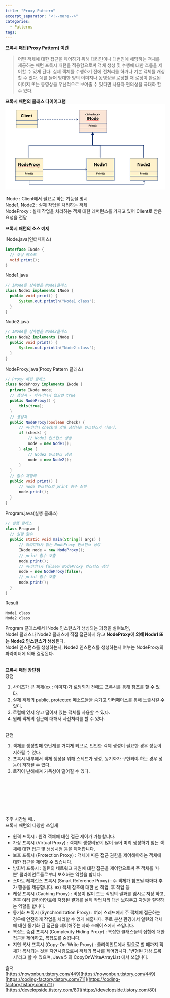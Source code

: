 ```yaml
---
title: "Proxy Pattern"
excerpt_separator: "<!--more-->"
categories:
  - Patterns
tags:
---
```



**프록시 패턴(Proxy Pattern) 이란**
  > 어떤 객체에 대한 접근을 제어하기 위해 대리인이나 대변인에 해당하는 객체를 제공하는 패턴
  > 프록시 패턴을 적용함으로써 객체 생성 및 수행에 대한 흐름을 제어할 수 있게 된다. 실제 객체를 수행하기 전에 전처리를 하거나 기본 객체를 캐싱할 수 있다.
  > 예를 들어 방대한 양의 이미지나 동영상을 로딩할 때 로딩이 완료된 이미지 또는 동영상을 우선적으로 보여줄 수 있다면 사용자 편의성을 극대화 할 수 있다.

**프록시 패턴의 클래스 다이어그램**<br>
![icon](/assets/image/proxy_pattern.png)

INode : Client에서 필요로 하는 기능을 명시 <br>
Node1, Node2 : 실제 작업을 처리하는 객체 <br>
NodeProxy : 실제 작업을 처리하는 객체 대한 레퍼런스를 가지고 있어 Client로 받은 요청을 전달 <br>




**프록시 패턴의 소스 예제**

  INode.java(인터페이스)
  ```java
  interface INode {
  	// 추상 메소드
  	void print();
  }
  ```
  Node1.java
  ```java
  // INode를 상속받은 Node1클래스
  class Node1 implements INode {
  	public void print() {
  		System.out.println("Node1 class");
  	}
  }
  ```
  Node2.java
  ```java
  // INode를 상속받은 Node2클래스
  class Node2 implements INode {
  	public void print() {
  		System.out.println("Node2 class");
  	}
  }
  ```

  NodeProxy.java(Proxy Pattern 클래스)
  ```java
  // Proxy 패턴 클래스
  class NodeProxy implements INode {
  	private INode node;
  	// 생성자 - 파라미터가 없으면 true
  	public NodeProxy() {
  		this(true);
  	}
  	// 생성자
  	public NodeProxy(boolean check) {
  		// 파라미터 check에 의해 생성되는 인스턴스가 다르다.
  		if (check) {
  			// Node1 인스턴스 생성
  			node = new Node1();
  		} else {
  			// Node2 인스턴스 생성
  			node = new Node2();
  		}
  	}
  	// 함수 재정의
  	public void print() {
  		// node 인스턴스의 print 함수 실행
  		node.print();
  	}
  }
  ```
  Program.java(실행 클래스)
  ```java
  // 실행 클래스
  class Program {
  	// 실행 함수
  	public static void main(String[] args) {
  		// 파라미터가 없는 NodeProxy 인스턴스 생성
  		INode node = new NodeProxy();
  		// print 함수 호출
  		node.print();
  		// 파라미터가 false인 NodeProxy 인스턴스 생성
  		node = new NodeProxy(false);
  		// print 함수 호출
  		node.print();
  	}
  }
  ```
  Result
  ```
  Node1 class
  Node2 class
  ```

Program 클래스에서 INode 인스턴스가 생성되는 과정을 살펴보면,<br>
Node1 클래스나 Node2 클래스에 직접 접근하지 않고 **NodeProxy에 의해 Node1 또는 Node2 인스턴스가 생성**된다.<br>
Node1 인스턴스를 생성하는지, Node2 인스턴스를 생성하는지 여부는 NodeProxy의 파라미터에 의해 결정된다.<br><br>


**프록시 패턴 장단점**
<br>
  장점
1. 사이즈가 큰 객체(ex : 이미지)가 로딩되기 전에도 프록시를 통해 참조를 할 수 있다.
2. 실제 객체의 public, protected 메소드들을 숨기고 인터페이스를 통해 노출시킬 수 있다.
3. 로컬에 있지 않고 떨어져 있는 객체를 사용할 수 있다.
4. 원래 객체의 접근에 대해서 사전처리를 할 수 있다.
<br><br>

  단점
1. 객체를 생성할때 한단계를 거치게 되므로, 빈번한 객체 생성이 필요한 경우 성능이 저하될 수 있다.
2. 프록시 내부에서 객체 생성을 위해 스레드가 생성, 동기화가 구현되야 하는 경우 성능이 저하될 수 있다.
3. 로직이 난해해져 가독성이 떨어질 수 있다.

<br><br><br><br><br><br>










추후 시간날 때..<br>
  프록시 패턴의 다양한 쓰임새
  - 원격 프록시 : 원격 객체에 대한 접근 제어가 가능합니다.
  - 가상 프록시 (Virtual Proxy) : 객체의 생성비용이 많이 들어 미리 생성하기 힘든 객체에 대한 접근 및 생성시점 등을 제어합니다.
  - 보호 프록시 (Protection Proxy) : 객체에 따른 접근 권한을 제어해야하는 객체에 대한 접근을 제어할 수 있습니다.
  - 방화벽 프록시 : 일련의 네트워크 자원에 대한 접근을 제어함으로써 주 객체를 '나쁜' 클라이언트들로부터 보호하는 역할을 합니다.
  - 스마트 레퍼런스 프록시 (Smart Reference Proxy) : 주 객체가 참조될 때마다 추가 행동을 제공합니다. ex) 객체 참조에 대한 선 작업, 후 작업 등
  - 캐싱 프록시 (Caching Proxy) : 비용이 많이 드는 작업의 결과를 임시로 저장 하고, 추후 여러 클라이언트에 저장된 결과를 실제 작업처리 대신 보여주고 자원을 절약하는 역할을 합니다.
  - 동기화 프록시 (Synchronization Proxy) : 여러 스레드에서 주 객체에 접근하는 경우에 안전하게 작업을 처리할 수 있게 해줍니다. 주로 분산 환경에서 일련의 객체에 대한 동기화 된 접근을 제어해주는 자바 스페이스에서 쓰입니다.
  - 복잡도 숨김 프록시 (Complexity Hiding Proxy) : 복잡한 클래스들의 집합에 대한 접근을 제어하고, 복잡도를 숨깁니다.
  - 지연 복사 프록시 (Copy-On-Write Proxy) : 클라이언트에서 필요로 할 때까지 객체가 복사되는 것을 지연시킴으로써 객체의 복사를 제어합니다. '변형된 가상 프록시'라고 할 수 있으며, Java 5 의 CopyOnWriteArrayList 에서 쓰입니다.


출처<br>
   [https://nowonbun.tistory.com/449](https://nowonbun.tistory.com/449)<br>
   [https://coding-factory.tistory.com/711](https://coding-factory.tistory.com/711)<br>
   [https://developside.tistory.com/80](https://developside.tistory.com/80)<br>
